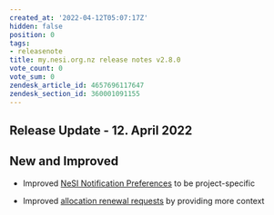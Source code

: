 ```yaml
---
created_at: '2022-04-12T05:07:17Z'
hidden: false
position: 0
tags:
- releasenote
title: my.nesi.org.nz release notes v2.8.0
vote_count: 0
vote_sum: 0
zendesk_article_id: 4657696117647
zendesk_section_id: 360001091155
---
```


## Release Update - 12. April 2022

## New and Improved

-   Improved [NeSI Notification
    Preferences](../../Getting_Started/my-nesi-org-nz/Managing_notification_preferences.md)
    to be project-specific

-   Improved [allocation renewal
    requests](../../Getting_Started/my-nesi-org-nz/Requesting_to_renew_an_allocation_via_my-nesi-org-nz.md)
    by providing more context